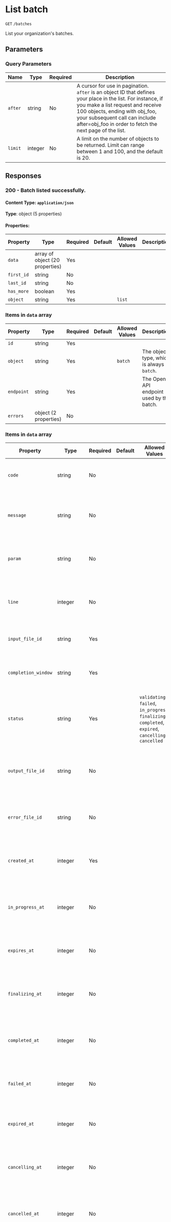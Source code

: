 # List batch

`GET` `/batches`

List your organization's batches.

## Parameters

### Query Parameters

| Name | Type | Required | Description |
| ---- | ---- | -------- | ----------- |
| `after` | string | No | A cursor for use in pagination. `after` is an object ID that defines your place in the list. For instance, if you make a list request and receive 100 objects, ending with obj_foo, your subsequent call can include after=obj_foo in order to fetch the next page of the list. <br>  |
| `limit` | integer | No | A limit on the number of objects to be returned. Limit can range between 1 and 100, and the default is 20. <br>  |

## Responses

### 200 - Batch listed successfully.

#### Content Type: `application/json`

**Type**: object (5 properties)

#### Properties:

| Property | Type | Required | Default | Allowed Values | Description |
| -------- | ---- | -------- | ------- | -------------- | ----------- |
| `data` | array of object (20 properties) | Yes |  |  |  |
| `first_id` | string | No |  |  |  |
| `last_id` | string | No |  |  |  |
| `has_more` | boolean | Yes |  |  |  |
| `object` | string | Yes |  | `list` |  |


### Items in `data` array

| Property | Type | Required | Default | Allowed Values | Description |
| -------- | ---- | -------- | ------- | -------------- | ----------- |
| `id` | string | Yes |  |  |  |
| `object` | string | Yes |  | `batch` | The object type, which is always `batch`. |
| `endpoint` | string | Yes |  |  | The OpenAI API endpoint used by the batch. |
| `errors` | object (2 properties) | No |  |  |  |


### Items in `data` array

| Property | Type | Required | Default | Allowed Values | Description |
| -------- | ---- | -------- | ------- | -------------- | ----------- |
| `code` | string | No |  |  | An error code identifying the error type. |
| `message` | string | No |  |  | A human-readable message providing more details about the error. |
| `param` | string | No |  |  | The name of the parameter that caused the error, if applicable. |
| `line` | integer | No |  |  | The line number of the input file where the error occurred, if applicable. |
| `input_file_id` | string | Yes |  |  | The ID of the input file for the batch. |
| `completion_window` | string | Yes |  |  | The time frame within which the batch should be processed. |
| `status` | string | Yes |  | `validating`, `failed`, `in_progress`, `finalizing`, `completed`, `expired`, `cancelling`, `cancelled` | The current status of the batch. |
| `output_file_id` | string | No |  |  | The ID of the file containing the outputs of successfully executed requests. |
| `error_file_id` | string | No |  |  | The ID of the file containing the outputs of requests with errors. |
| `created_at` | integer | Yes |  |  | The Unix timestamp (in seconds) for when the batch was created. |
| `in_progress_at` | integer | No |  |  | The Unix timestamp (in seconds) for when the batch started processing. |
| `expires_at` | integer | No |  |  | The Unix timestamp (in seconds) for when the batch will expire. |
| `finalizing_at` | integer | No |  |  | The Unix timestamp (in seconds) for when the batch started finalizing. |
| `completed_at` | integer | No |  |  | The Unix timestamp (in seconds) for when the batch was completed. |
| `failed_at` | integer | No |  |  | The Unix timestamp (in seconds) for when the batch failed. |
| `expired_at` | integer | No |  |  | The Unix timestamp (in seconds) for when the batch expired. |
| `cancelling_at` | integer | No |  |  | The Unix timestamp (in seconds) for when the batch started cancelling. |
| `cancelled_at` | integer | No |  |  | The Unix timestamp (in seconds) for when the batch was cancelled. |
| `request_counts` | object (3 properties) | No |  |  | The request counts for different statuses within the batch. |
|   ↳ `failed` | integer | Yes |  |  | Number of requests that have failed. |
| `metadata` | map | No |  |  | Set of 16 key-value pairs that can be attached to an object. This can be <br> useful for storing additional information about the object in a structured <br> format, and querying for objects via API or the dashboard.  <br>  <br> Keys are strings with a maximum length of 64 characters. Values are strings <br> with a maximum length of 512 characters. <br>  |
|   ↳ (additional properties) | string | - | - | - | Additional properties of this object |
## Examples

### Request Examples

#### curl
```bash
curl https://api.openai.com/v1/batches?limit=2 \
  -H "Authorization: Bearer $OPENAI_API_KEY" \
  -H "Content-Type: application/json"

```

#### python
```python
from openai import OpenAI
client = OpenAI()

client.batches.list()

```

#### node
```node
import OpenAI from "openai";

const openai = new OpenAI();

async function main() {
  const list = await openai.batches.list();

  for await (const batch of list) {
    console.log(batch);
  }
}

main();

```

### Response Example

```json
{
  "object": "list",
  "data": [
    {
      "id": "batch_abc123",
      "object": "batch",
      "endpoint": "/v1/chat/completions",
      "errors": null,
      "input_file_id": "file-abc123",
      "completion_window": "24h",
      "status": "completed",
      "output_file_id": "file-cvaTdG",
      "error_file_id": "file-HOWS94",
      "created_at": 1711471533,
      "in_progress_at": 1711471538,
      "expires_at": 1711557933,
      "finalizing_at": 1711493133,
      "completed_at": 1711493163,
      "failed_at": null,
      "expired_at": null,
      "cancelling_at": null,
      "cancelled_at": null,
      "request_counts": {
        "total": 100,
        "completed": 95,
        "failed": 5
      },
      "metadata": {
        "customer_id": "user_123456789",
        "batch_description": "Nightly job",
      }
    },
    { ... },
  ],
  "first_id": "batch_abc123",
  "last_id": "batch_abc456",
  "has_more": true
}

```

